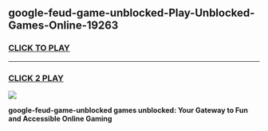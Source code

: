 
## google-feud-game-unblocked-Play-Unblocked-Games-Online-19263
<h3>
<a href="https://premium76.site?title=google-feud-game-unblocked&ref=24A">CLICK TO PLAY</a></h3>
<hr>

<h3>
<a href="https://premium76.site?title=google-feud-game-unblocked&ref=24A">CLICK 2 PLAY</a>
  
</h3>

<a href="https://premium76.site?title=google-feud-game-unblocked&ref=24A"><img src="https://clearcache.store/games.png"></a>


**google-feud-game-unblocked games unblocked: Your Gateway to Fun and Accessible Online Gaming**

